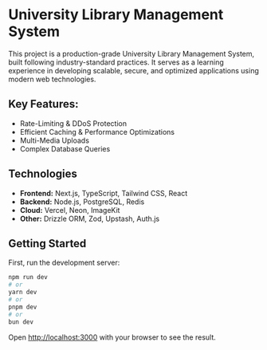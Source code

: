 # University Library Management System

This project is a production-grade University Library Management System, built following industry-standard practices. It serves as a learning experience in developing scalable, secure, and optimized applications using modern web technologies.

## Key Features:

- Rate-Limiting & DDoS Protection
- Efficient Caching & Performance Optimizations
- Multi-Media Uploads
- Complex Database Queries

## Technologies

- **Frontend:** Next.js, TypeScript, Tailwind CSS, React
- **Backend:** Node.js, PostgreSQL, Redis
- **Cloud:** Vercel, Neon, ImageKit
- **Other:** Drizzle ORM, Zod, Upstash, Auth.js
  
## Getting Started

First, run the development server:

```bash
npm run dev
# or
yarn dev
# or
pnpm dev
# or
bun dev
```

Open [http://localhost:3000](http://localhost:3000) with your browser to see the result.
